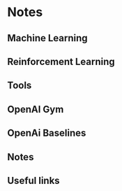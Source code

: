 # Notes

## Machine Learning









## Reinforcement Learning
















## Tools


## OpenAI Gym




## OpenAi Baselines










## Notes


## Useful links

